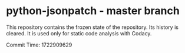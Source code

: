 # python-jsonpatch - master branch

This repository contains the frozen state of the repository.
Its history is cleared. It is used only for static code
analysis with Codacy.

Commit Time: 1722909629